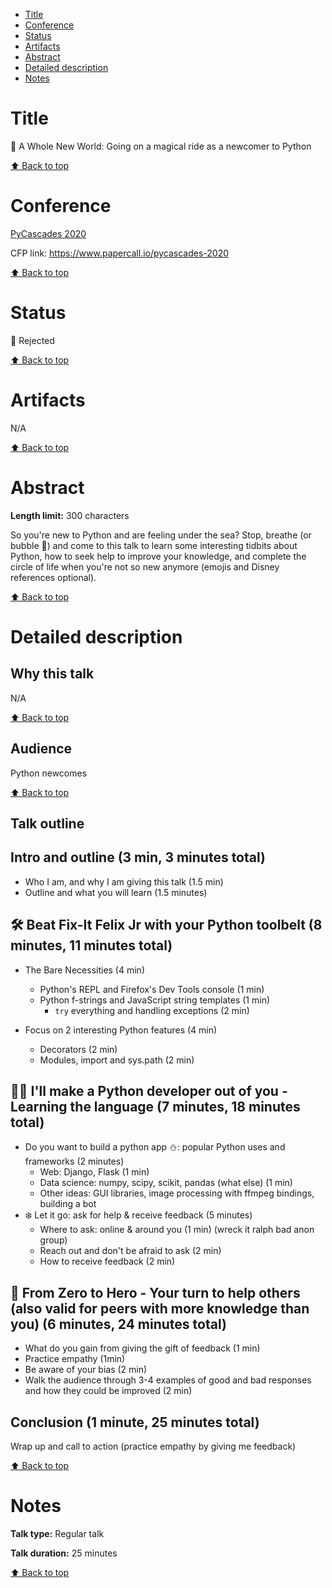 - [Title](#title)
- [Conference](#conference)
- [Status](#status)
- [Artifacts](#artifacts)
- [Abstract](#abstract)
- [Detailed description](#detailed-description)
- [Notes](#notes)

# Title

<!--- Proposal title -->

🧞 A Whole New World: Going on a magical ride as a newcomer to Python

[⬆️ Back to top](#title)

# Conference

<!--- Conference name and year + links -->

[PyCascades 2020](https://2020.pycascades.com/)

CFP link: https://www.papercall.io/pycascades-2020

[⬆️ Back to top](#title)

# Status

<!--- 🎉 Accepted, 🚮 Rejected, 🚪 Withdrawn -->

🚮 Rejected

[⬆️ Back to top](#title)

# Artifacts

<!--- Links to recording, speaker page, slides etc. But also reason for rejection, if any. -->

N/A

[⬆️ Back to top](#title)

# Abstract

**Length limit:** 300 characters

So you're new to Python and are feeling under the sea? Stop, breathe (or bubble 🐠) and come to this talk to learn some interesting tidbits about Python, how to seek help to improve your knowledge, and complete the circle of life when you're not so new anymore (emojis and Disney references optional).

[⬆️ Back to top](#title)

# Detailed description

## Why this talk

<!-- Optional, depends on the proposal -->

N/A

[⬆️ Back to top](#title)

## Audience

<!-- Optional, depends on the proposal -->

Python newcomes

[⬆️ Back to top](#title)

## Talk outline

<!-- Include time breakdown if any -->

## Intro and outline (3 min, 3 minutes total)

- Who I am, and why I am giving this talk (1.5 min)
- Outline and what you will learn (1.5 minutes)

## 🛠 Beat Fix-It Felix Jr with your Python toolbelt (8 minutes, 11 minutes total)

- The Bare Necessities (4 min)

  - Python's REPL and Firefox's Dev Tools console (1 min)
  - Python f-strings and JavaScript string templates (1 min)
    - `try` everything and handling exceptions (2 min)

- Focus on 2 interesting Python features (4 min)
  - Decorators (2 min)
  - Modules, import and sys.path (2 min)

## 🙅‍♀️ I'll make a Python developer out of you - Learning the language (7 minutes, 18 minutes total)

- Do you want to build a python app ⛄️: popular Python uses and frameworks (2 minutes)
  - Web: Django, Flask (1 min)
  - Data science: numpy, scipy, scikit, pandas (what else) (1 min)
  - Other ideas: GUI libraries, image processing with ffmpeg bindings, building a bot
- ❄️ Let it go: ask for help & receive feedback (5 minutes)
  - Where to ask: online & around you (1 min) (wreck it ralph bad anon group)
  - Reach out and don't be afraid to ask (2 min)
  - How to receive feedback (2 min)

## 💪 From Zero to Hero - Your turn to help others (also valid for peers with more knowledge than you) (6 minutes, 24 minutes total)

- What do you gain from giving the gift of feedback (1 min)
- Practice empathy (1min)
- Be aware of your bias (2 min)
- Walk the audience through 3-4 examples of good and bad responses and how they could be improved (2 min)

## Conclusion (1 minute, 25 minutes total)

Wrap up and call to action (practice empathy by giving me feedback)

[⬆️ Back to top](#title)

# Notes

<!---
Optionally, anything that doesn't fit in other sections:
Any additional equipment you might need, whether or not you’ve given this talk before, etc.
-->

**Talk type:** Regular talk

**Talk duration:** 25 minutes

[⬆️ Back to top](#title)
